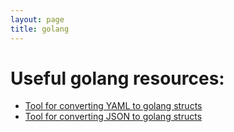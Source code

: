 ```yaml
---
layout: page
title: golang
---
```


# Useful golang resources:
- [Tool for converting YAML to golang structs](https://yaml.to-go.online/)
- [Tool for converting JSON to golang structs](http://json2struct.mervine.net/)


